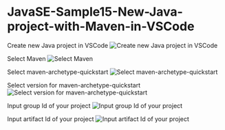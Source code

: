 # JavaSE-Sample15-New-Java-project-with-Maven-in-VSCode

Create new Java project in VSCode
![Create new Java project in VSCode](https://github.com/luiscoco/JavaSE-Sample15-New-Java-project-with-Maven-in-VSCode/assets/32194879/b0fbd895-47c9-4839-b1e8-0f8354b57679)

Select Maven
![Select Maven](https://github.com/luiscoco/JavaSE-Sample15-New-Java-project-with-Maven-in-VSCode/assets/32194879/d8673fd0-00ec-4fdc-a6fc-23122c35b9c4)

Select maven-archetype-quickstart
![Select maven-archetype-quickstart](https://github.com/luiscoco/JavaSE-Sample15-New-Java-project-with-Maven-in-VSCode/assets/32194879/60f2f07a-4731-4218-b3fa-a0749370fa9c)

Select version for maven-archetype-quickstart
![Select version for maven-archetype-quickstart](https://github.com/luiscoco/JavaSE-Sample15-New-Java-project-with-Maven-in-VSCode/assets/32194879/1f6b2cfb-7b82-40a5-8ce3-233da499fcd2)

Input group Id of your project
![Input group Id of your project](https://github.com/luiscoco/JavaSE-Sample15-New-Java-project-with-Maven-in-VSCode/assets/32194879/8d1627ea-7cb8-4929-b0ee-e3292fa65e1f)

Input artifact Id of your project
![Input artifact Id of your project](https://github.com/luiscoco/JavaSE-Sample15-New-Java-project-with-Maven-in-VSCode/assets/32194879/dce94c80-34d3-4205-a932-0ab3a20344c7)











